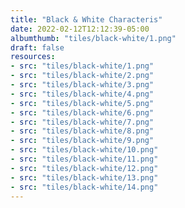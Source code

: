 ```yaml
---
title: "Black & White Characteris"
date: 2022-02-12T12:12:39-05:00
albumthumb: "tiles/black-white/1.png"
draft: false
resources:
- src: "tiles/black-white/1.png"
- src: "tiles/black-white/2.png"
- src: "tiles/black-white/3.png"
- src: "tiles/black-white/4.png"
- src: "tiles/black-white/5.png"
- src: "tiles/black-white/6.png"
- src: "tiles/black-white/7.png"
- src: "tiles/black-white/8.png"
- src: "tiles/black-white/9.png"
- src: "tiles/black-white/10.png"
- src: "tiles/black-white/11.png"
- src: "tiles/black-white/12.png"
- src: "tiles/black-white/13.png"
- src: "tiles/black-white/14.png"
---
```


